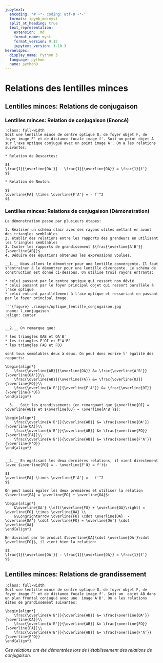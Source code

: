 ```yaml
---
jupytext:
  encoding: '# -*- coding: utf-8 -*-'
  formats: ipynb,md:myst
  split_at_heading: true
  text_representation:
    extension: .md
    format_name: myst
    format_version: 0.13
    jupytext_version: 1.10.3
kernelspec:
  display_name: Python 3
  language: python
  name: python3
---
```


# Relations des lentilles minces

## Lentilles minces: Relations de conjugaison

### Lentilles minces: Relation de conjugaison (Enoncé)

````{important} __Relation de conjugaison d'une lentille mince.__
:class: full-width
Soit une lentille mince de centre optique O, de foyer objet F, de foyer image F' et de distance focale image f'. Soit un point objet A sur l'axe optique conjugué avec un point image A'. On a les relations suivantes:

* Relation de Descartes:

$$
\frac{1}{\overline{OA'}} - \frac{1}{\overline{OA}} = \frac{1}{f'}
$$
	
* Relation de Newton:

$$
\overline{FA} \times \overline{F'A'} = - f'^2
$$
````

### Lentilles minces: Relations de conjugaison (Démonstration)

````{important} __Démonstration__
La démonstration passe par plusieurs étapes:

1. Réaliser un schéma clair avec des rayons utiles mettant en avant des triangles semblables
2. établir des relations entre les rapports des grandeurs en utilisant les triangles semblables
3. Isoler les rapports de grandissement $\frac{\overline{A'B'}}{\overline{AB}}$.
4. Déduire des équations obtenues les expressions voulues.

__1.__ Nous allons le démontrer pour une lentille convergente. Il faut s'entraîner à le démontrer pour une lentille divergente. Le schéma de construction est donné ci-dessous. On utilise trois rayons entrants:

* celui passant par le centre optique qui ressort non dévié.
* celui passant par le foyer principal objet qui ressort parallèle à l'axe optique
* celui entrant parallèlement à l'axe optique et ressortant en passant par le foyer principal image.

```{figure} ./images/optique_lentille_conjugaison.jpg
:name: l_conjugaison
:align: center
```

__2.__ On remarque que:

* les triangles OAB et OA'B'
* les triangles F'OI et F'A'B'
* les triangles FAB et FOJ

sont tous semblables deux à deux. On peut donc écrire l' égalité des rapports:

\begin{align*}
	\frac{\overline{AB}}{\overline{OA}} &= \frac{\overline{A'B'}}{\overline{OA'}}\\
	\frac{\overline{AB}}{\overline{FA}} &= \frac{\overline{OJ}}{\overline{FO}}\\
	\frac{\overline{A'B'}}{\overline{F'A'}} &= \frac{\overline{OI}}{\overline{F'O}}
\end{align*}

__3.__ Soit les grandissements (en remarquant que $\overline{OI} = \overline{AB}$ et $\overline{OJ} = \overline{A'B'}$):

\begin{align*}
	\frac{\overline{A'B'}}{\overline{AB}} &= \frac{\overline{OA'}}{\overline{OA}}\\
	\frac{\overline{A'B'}}{\overline{AB}} &= \frac{\overline{FO}}{\overline{FA}}\\
	\frac{\overline{A'B'}}{\overline{AB}} &= \frac{\overline{F'A'}}{\overline{F'O}}
\end{align*}
````

````{important} __Démonstration(suite)__

__4.__ En égalisant les deux dernières relations, il vient directement (avec $\overline{FO} = - \overline{F'O} = f')$:

$$
\overline{FA} \times \overline{F'A'} = - f'^2
$$

On peut aussi égaler les deux premières et utiliser la relation $\overline{FA} = \overline{FO} + \overline{OA}$:

\begin{align*}
	&\overline{OA'} \left(\overline{FO} + \overline{OA}\right) = \overline{FO} \times \overline{OA} \\
	&\Longrightarrow \overline{FO} \cdot \overline{OA}  - \overline{OA'} \cdot \overline{FO} = \overline{OA'} \cdot \overline{OA}
\end{align*}

En divisant par le produit $\overline{OA}\cdot \overline{OA'}\cdot \overline{FO}$, il vient bien la relation:

$$
\frac{1}{\overline{OA'}} - \frac{1}{\overline{OA}} = \frac{1}{f'}
$$
````

## Lentilles minces: Relations de grandissement

````{important} __Relation de grandissement pour une lentille mince__
:class: full-width
Soit une lentille mince de centre optique O, de foyer objet F, de foyer image F' et de distance focale image f'. Soit un  objet AB dans un plan frontal conjugué avec une  image A'B'. On a les relations dites de grandissement suivantes:

\begin{align*}
	\frac{\overline{A'B'}}{\overline{AB}} &= \frac{\overline{OA'}}{\overline{OA}}\\
	\frac{\overline{A'B'}}{\overline{AB}} &= \frac{\overline{FO}}{\overline{FA}}\\
	\frac{\overline{A'B'}}{\overline{AB}} &= \frac{\overline{F'A'}}{\overline{F'O}}
\end{align*}
````

_Ces relations ont été démontrées lors de l'établissement des relations de conjugaison._